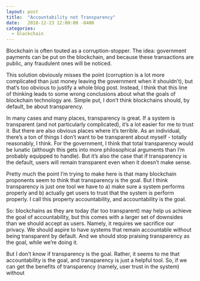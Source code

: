 ```yaml
---
layout: post
title:  "Accountability not Transparency"
date:   2018-12-23 12:00:00 -0400
categories:
  - blockchain
---
```

Blockchain is often touted as a corruption-stopper. The idea: government payments can be put on the blockchain, and because these transactions are public, any fraudulent ones will be noticed.

This solution obviously misses the point (corruption is a lot more complicated than just money leaving the government when it shouldn’t), but that’s too obvious to justify a whole blog post. Instead, I think that this line of thinking leads to some wrong conclusions about what the goals of blockchain technology are. Simple put, I don’t think blockchains should, by default, be about transparency.

In many cases and many places, transparency is great. If a system is transparent (and not particularly complicated), it’s a lot easier for me to trust it. But there are also obvious places where it’s terrible. As an individual, there’s a ton of things I don’t want to be transparent about myself - totally reasonably, I think. For the government, I think that total transparency would be lunatic (although this gets into more philosophical arguments than I’m probably equipped to handle). But it’s also the case that if transparency is the default, users will remain transparent even when it doesn’t make sense.

Pretty much the point I’m trying to make here is that many blockchain proponents seem to think that transparency is the goal. But I think transparency is just one tool we have to a) make sure a system performs properly and b) actually get users to trust that the system is perform properly. I call this property accountability, and accountability is the goal. 

So: blockchains as they are today (far too transparent) may help us achieve the goal of accountability, but this comes with a larger set of downsides than we should accept as users. Namely, it requires we sacrifice our privacy. We should aspire to have systems that remain accountable without being transparent by default. And we should stop praising transparency as the goal, while we’re doing it.  

But I don’t know if transparency is the goal. Rather, it seems to me that accountability is the goal, and transparency is just a helpful tool. So, if we can get the benefits of transparency (namely, user trust in the system) without 